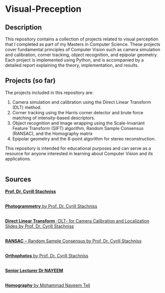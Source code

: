 # Visual-Preception

## Description
This repository contains a collection of projects related to visual perception that I completed as part of my Masters in Computer Science. These projects cover fundamental principles of Computer Vision such as camera simulation and calibration, corner tracking, object recognition, and epipolar geometry. Each project is implemented using Python, and is accompanied by a detailed report explaining the theory, implementation, and results. 
## Projects (so far)

The projects included in this repository are:
1. Camera simulation and calibration using the Direct Linear Transform (DLT) method. <br>
2. Corner tracking using the Harris corner detector and brute force matching of intensity-based descriptors. <br>
3. Object recognition and image wrapping using the Scale-Invariant Feature Transform (SIFT) algorithm, Random Sample Consensus (RANSAC), and the Homography matrix <br>
4. Epipolar geometry and the 8-point algorithm for stereo reconstruction. <br>

This repository is intended for educational purposes and can serve as a resource for anyone interested in learning about Computer Vision and its applications.<br><br>

## Sources
[**Prof. Dr. Cyrill Stachniss**](https://www.ipb.uni-bonn.de/people/cyrill-stachniss/)<br><br>

[**Photogrammetry** by Prof. Dr. Cyrill Stachniss](https://www.ipb.uni-bonn.de/photo12-2021/)<br><br>

[**Direct Linear Transform** -DLT- for Camera Calibration and Localization Slides by Prof. Dr. Cyrill Stachniss](https://www.ipb.uni-bonn.de/html/teaching/photo12-2021/2021-pho1-21-DLT.pptx.pdf)  <br><br>

[**RANSAC** – Random Sample Consensus by Prof. Dr. Cyrill Stachniss](https://www.ipb.uni-bonn.de/html/teaching/photo12-2021/2021-pho2-06-ransac.pptx.pdf)<br><br>

[**Orthophotos** by Prof. Dr. Cyrill Stachniss](https://www.ipb.uni-bonn.de/html/teaching/photo12-2021/2021-pho2-11-orthophoto.pptx.pdf)<br><br>

[**Senior Lecturer Dr NAYEEM**](https://www.cs.umd.edu/~nayeem/)<br><br>

[**Homography** by Mohammad Nayeem Teli](https://www.cs.umd.edu/class/fall2019/cmsc426-0201/files/16_Homography-estimation-and-decomposition.pdf)


